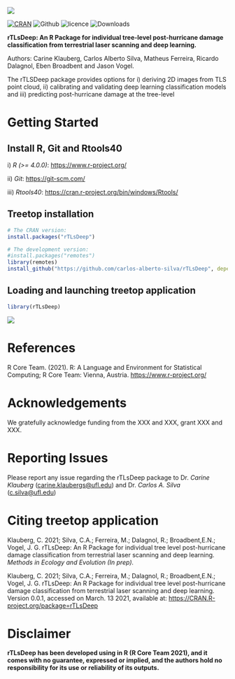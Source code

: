 ![](https://github.com/carlos-alberto-silva/rTLsDeep/blob/main/readme/wiki_page.png)<br/>

[![CRAN](https://www.r-pkg.org/badges/version/treetop)](https://cran.r-project.org/package=rTLsDeep)
![Github](https://img.shields.io/badge/Github-0.0.1-green.svg)
![licence](https://img.shields.io/badge/Licence-GPL--3-blue.svg) 
![Downloads](https://cranlogs.r-pkg.org/badges/grand-total/rTLsDeep)


**rTLsDeep: An R Package for individual tree-level post-hurricane damage classification from terrestrial laser scanning and deep learning.**

Authors: Carine Klauberg, Carlos Alberto Silva, Matheus Ferreira, Ricardo Dalagnol, Eben Broadbent and Jason Vogel.   

The rTLSDeep package provides options for i) deriving 2D images from TLS point cloud, ii) calibrating and validating deep learning classification models and iii) predicting post-hurricane damage at the tree-level 

# Getting Started


## Install R, Git and Rtools40

i) *R (>= 4.0.0)*: https://www.r-project.org/

ii) *Git*: https://git-scm.com/

iii) *Rtools40*: https://cran.r-project.org/bin/windows/Rtools/


## Treetop installation
```r
# The CRAN version:
install.packages("rTLsDeep")

# The development version:
#install.packages("remotes")
library(remotes)
install_github("https://github.com/carlos-alberto-silva/rTLsDeep", dependencies = TRUE)

```    

## Loading and launching treetop application
```r
library(rTLsDeep)

```
<img src="https://github.com/carlos-alberto-silva/weblidar-treetop/blob/master/readme/rTLsDeep.gif">

# References

R Core Team. (2021). R: A Language and Environment for Statistical Computing; R Core Team: Vienna, Austria. https://www.r-project.org/


# Acknowledgements
We gratefully acknowledge funding from the XXX and XXX, grant XXX  and XXX. 

# Reporting Issues 
Please report any issue regarding the rTLsDeep package to Dr. *Carine Klauberg* (carine.klaubergs@ufl.edu) and Dr. *Carlos A. Silva* (c.silva@ufl.edu)

# Citing treetop application
Klauberg, C. 2021; Silva, C.A.; Ferreira, M.; Dalagnol, R.; Broadbent,E.N.; Vogel, J. G. rTLsDeep: An R Package for individual tree level post-hurricane damage classification from terrestrial laser scanning and deep learning. *Methods in Ecology and Evolution (In prep).*

Klauberg, C. 2021; Silva, C.A.; Ferreira, M.; Dalagnol, R.; Broadbent,E.N.; Vogel, J. G. rTLsDeep: An R Package for individual tree level post-hurricane damage classification from terrestrial laser scanning and deep learning. Version 0.0.1, accessed on March. 13 2021, available at: https://CRAN.R-project.org/package=rTLsDeep

# Disclaimer
**rTLsDeep has been developed using in R (R Core Team 2021), and it comes with no guarantee, expressed or implied, and the authors hold no responsibility for its use or reliability of its outputs.**

